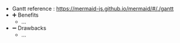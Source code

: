 
* Gantt reference : https://mermaid-js.github.io/mermaid/#/./gantt
* ➕ Benefits
  - ...
* ➖ Drawbacks
  - ...



```mermaid
```